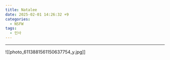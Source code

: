 ```yaml
---
title: Natalee
date: 2025-02-01 14:26:32 +9
categories:
  - NSFW
tags:
  - 인사
---
```

---
![[photo_6113881561150637754_y.jpg]]